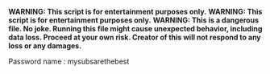**WARNING: This script is for entertainment purposes only.**
**WARNING: This script is for entertainment purposes only.**
**WARNING: This is a dangerous file. No joke. Running this file might cause unexpected behavior, including data loss. Proceed at your own risk. Creator of this will not respond to any loss or any damages.**

Password name : mysubsarethebest
